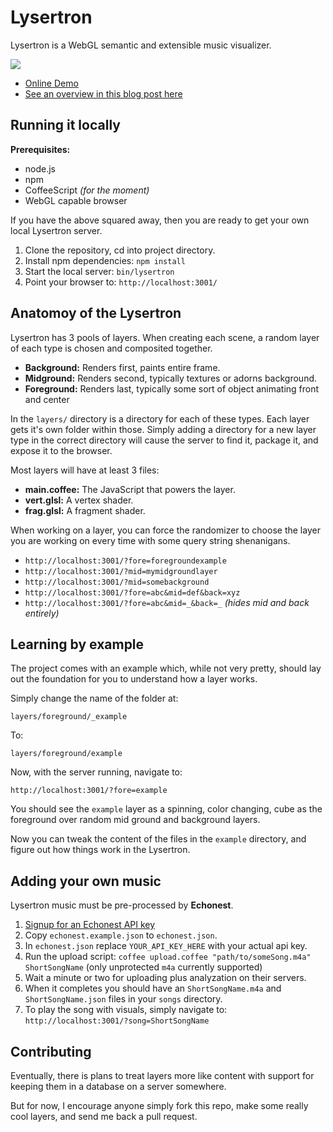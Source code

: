 # Lysertron

Lysertron is a WebGL semantic and extensible music visualizer.

![](http://media.tumblr.com/378c7af6967e6cf2175e8f6c3e07a322/tumblr_inline_mhlz6sjZEn1qz4rgp.jpg)

* [Online Demo](http://dl.dropbox.com/u/485347/echotron/index.html?song=Escape)
* [See an overview in this blog post here](http://beautifulpixel.com/day/2013/02/02)


## Running it locally

**Prerequisites:**
* node.js
* npm
* CoffeeScript _(for the moment)_
* WebGL capable browser

If you have the above squared away, then you are ready to get your own local Lysertron server.

1. Clone the repository, cd into project directory.
2. Install npm dependencies: `npm install`
3. Start the local server: `bin/lysertron`
4. Point your browser to: `http://localhost:3001/`

## Anatomoy of the Lysertron

Lysertron has 3 pools of layers. When creating each scene, a random layer of each type is chosen and composited together.

* **Background:** Renders first, paints entire frame.
* **Midground:** Renders second, typically textures or adorns background.
* **Foreground:** Renders last, typically some sort of object animating front and center

In the `layers/` directory is a directory for each of these types.  Each layer gets it's own folder within those. Simply adding a directory for a new layer type in the correct directory will cause the server to find it, package it, and expose it to the browser.

Most layers will have at least 3 files:
* **main.coffee:** The JavaScript that powers the layer.
* **vert.glsl:** A vertex shader.
* **frag.glsl:** A fragment shader.

When working on a layer, you can force the randomizer to choose the layer you are working on every time with some query string shenanigans.

* `http://localhost:3001/?fore=foregroundexample`
* `http://localhost:3001/?mid=mymidgroundlayer`
* `http://localhost:3001/?mid=somebackground`
* `http://localhost:3001/?fore=abc&mid=def&back=xyz`
* `http://localhost:3001/?fore=abc&mid=_&back=_` _(hides mid and back entirely)_


## Learning by example

The project comes with an example which, while not very pretty, should lay out the foundation for you to understand how a layer works.

Simply change the name of the folder at:

    layers/foreground/_example

To:

    layers/foreground/example

Now, with the server running, navigate to:

    http://localhost:3001/?fore=example

You should see the `example` layer as a spinning, color changing, cube as the foreground over random mid ground and background layers.

Now you can tweak the content of the files in the `example` directory, and figure out how things work in the Lysertron.


## Adding your own music

Lysertron music must be pre-processed by **Echonest**.

1. [Signup for an Echonest API key](http://developer.echonest.com/account/register)
2. Copy `echonest.example.json` to `echonest.json`.
3. In `echonest.json` replace `YOUR_API_KEY_HERE` with your actual api key.
4. Run the upload script: `coffee upload.coffee "path/to/someSong.m4a" ShortSongName` (only unprotected `m4a` currently supported)
5. Wait a minute or two for uploading plus analyzation on their servers.
5. When it completes you should have an `ShortSongName.m4a` and `ShortSongName.json` files in your `songs` directory.
6. To play the song with visuals, simply navigate to: `http://localhost:3001/?song=ShortSongName`

## Contributing

Eventually, there is plans to treat layers more like content with support for keeping them in a database on a server somewhere.

But for now, I encourage anyone simply fork this repo, make some really cool layers, and send me back a pull request.
